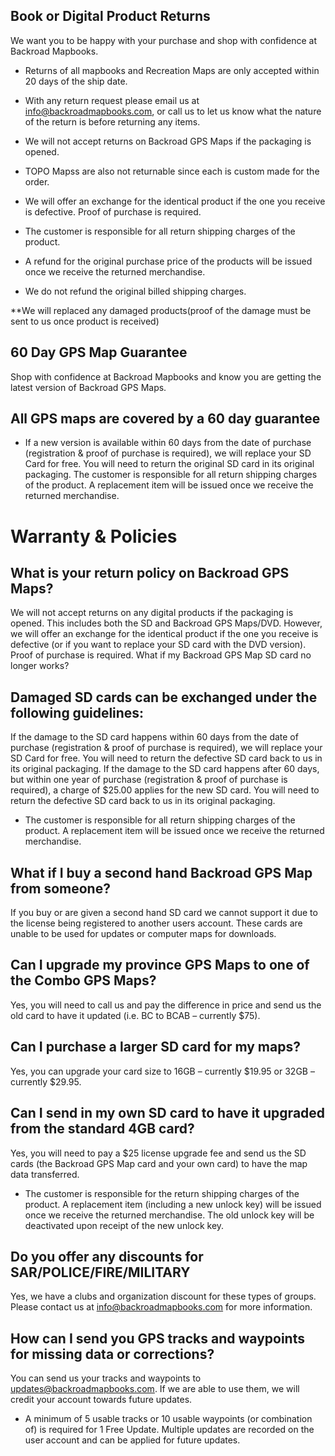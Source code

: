 ## Book or Digital Product Returns 
We want you to be happy with your purchase and shop with confidence at Backroad Mapbooks.

* Returns of all mapbooks and Recreation Maps are only accepted within 20 days of the ship date.

* With any return request please email us at info@backroadmapbooks.com, or call us to let us know what the nature of the return is before returning any items.

* We will not accept returns on Backroad GPS Maps if the packaging is opened. 

* TOPO Mapss are also not returnable since each is custom made for the order.

* We will offer an exchange for the identical product if the one you receive is defective. Proof of purchase is required.


* The customer is responsible for all return shipping charges of the product.

* A refund for the original purchase price of the products will be issued once we receive the returned merchandise.

* We do not refund the original billed shipping charges.

**We will replaced any damaged products(proof of the damage must be sent to us once product is received)

## 60 Day GPS Map Guarantee  

Shop with confidence at Backroad Mapbooks and know you are getting the latest version of Backroad GPS Maps.

## All GPS maps are covered by a 60 day guarantee

* If a new version is available within 60 days from the date of purchase (registration & proof of purchase is required), we will replace your SD Card for free. You will need to return the original SD card in its original packaging. The customer is responsible for all return shipping charges of the product. A replacement item will be issued once we receive the returned merchandise. 

# Warranty & Policies

## What is your return policy on Backroad GPS Maps?

We will not accept returns on any digital products if the packaging is opened. This includes both the SD and Backroad GPS Maps/DVD. However, we will offer an exchange for the identical product if the one you receive is defective (or if you want to replace your SD card with the DVD version). Proof of purchase is required.
What if my Backroad GPS Map SD card no longer works?

## Damaged SD cards can be exchanged under the following guidelines:

If the damage to the SD card happens within 60 days from the date of purchase (registration & proof of purchase is required), we will replace your SD Card for free. You will need to return the defective SD card back to us in its original packaging.
If the damage to the SD card happens after 60 days, but within one year of purchase (registration & proof of purchase is required), a charge of $25.00 applies for the new SD card. You will need to return the defective SD card back to us in its original packaging.

* The customer is responsible for all return shipping charges of the product. A replacement item will be issued once we receive the returned merchandise.

## What if I buy a second hand Backroad GPS Map from someone?

If you buy or are given a second hand SD card we cannot support it due to the license being registered to another users account. These cards are unable to be used for updates or computer maps for downloads.

## Can I upgrade my province GPS Maps to one of the Combo GPS Maps?

Yes, you will need to call us and pay the difference in price and send us the old card to have it updated (i.e. BC to BCAB – currently $75).

## Can I purchase a larger SD card for my maps?

Yes, you can upgrade your card size to 16GB – currently $19.95 or 32GB – currently $29.95.

## Can I send in my own SD card to have it upgraded from the standard 4GB card?

Yes, you will need to pay a $25 license upgrade fee and send us the SD cards (the Backroad GPS Map card and your own card) to have the map data transferred.

* The customer is responsible for the return shipping charges of the product. A replacement item (including a new unlock key) will be issued once we receive the returned merchandise. The old unlock key will be deactivated upon receipt of the new unlock key.

## Do you offer any discounts for SAR/POLICE/FIRE/MILITARY

Yes, we have a clubs and organization discount for these types of groups. Please contact us at info@backroadmapbooks.com for more information.

## How can I send you GPS tracks and waypoints for missing data or corrections?

You can send us your tracks and waypoints to updates@backroadmapbooks.com. If we are able to use them, we will credit your account towards future updates.

* A minimum of 5 usable tracks or 10 usable waypoints (or combination of) is required for 1 Free Update. Multiple updates are recorded on the user account and can be applied for future updates.
